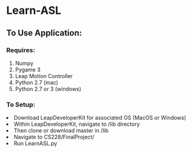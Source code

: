 # Learn-ASL

<h2> To Use Application: </h2>
<h3> Requires: </h3>
  <ol>  
           <li>  Numpy </li>
           <li>  Pygame 3 </li>
           <li> Leap Motion Controller </li>
           <li> Python 2.7 (mac) </li>
           <li> Python 2.7 or 3 (windows) </li>
</ol>



<h3>To Setup: </h3>
    <li> Download LeapDeveloperKit for associated OS (MacOS or Windows) </li>
   <li> Within LeapDeveloperKit, navigate to /lib directory </li>
   <li> Then clone or download master in /lib </li>
    <li> Navigate to CS228/FinalProject/ </li>
   <li> Run LearnASL.py </li>
    
    
    
    
